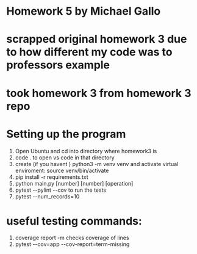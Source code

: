 # Homework 5 by Michael Gallo

# scrapped original homework 3 due to how different my code was to professors example

# took homework 3 from homework 3 repo

# Setting up the program
1. Open Ubuntu and cd into directory where homework3 is
2. code . to open vs code in that directory
3. create (if you havent ) python3 -m venv venv and activate virtual enviroment: source venv/bin/activate
4. pip install -r requirements.txt
5. python main.py [number] [number] [operation]
6. pytest --pylint --cov to run the tests
7. pytest --num_records=10

# useful testing commands:
1. coverage report -m checks coverage of lines
2. pytest --cov=app --cov-report=term-missing
